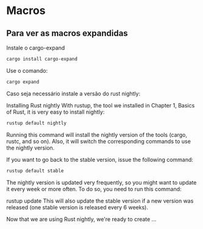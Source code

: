 # Macros

## Para ver as macros expandidas

Instale o cargo-expand
```sh
cargo install cargo-expand 
```


Use o comando:
```sh
cargo expand
```

Caso seja necessário instale a versão do rust nightly:

Installing Rust nightly
With rustup, the tool we installed in Chapter 1, Basics of Rust, it is very easy to install nightly:

```sh
rustup default nightly
```
Running this command will install the nightly version of the tools (cargo, rustc, and so on). Also, it will switch the corresponding commands to use the nightly version.

If you want to go back to the stable version, issue the following command:

```sh
rustup default stable
```

The nightly version is updated very frequently, so you might want to update it every week or more often. To do so, you need to run this command:

rustup update
This will also update the stable version if a new version was released (one stable version is released every 6 weeks).

Now that we are using Rust nightly, we're ready to create ...